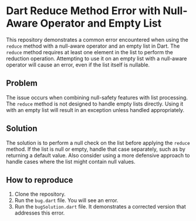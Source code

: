 # Dart Reduce Method Error with Null-Aware Operator and Empty List

This repository demonstrates a common error encountered when using the `reduce` method with a null-aware operator and an empty list in Dart. The `reduce` method requires at least one element in the list to perform the reduction operation. Attempting to use it on an empty list with a null-aware operator will cause an error, even if the list itself is nullable.

## Problem
The issue occurs when combining null-safety features with list processing. The `reduce` method is not designed to handle empty lists directly. Using it with an empty list will result in an exception unless handled appropriately.

## Solution
The solution is to perform a null check on the list before applying the `reduce` method.  If the list is null or empty, handle that case separately, such as by returning a default value.   Also consider using a more defensive approach to handle cases where the list might contain null values.

## How to reproduce
1. Clone the repository.
2. Run the `bug.dart` file. You will see an error. 
3. Run the `bugSolution.dart` file. It demonstrates a corrected version that addresses this error.